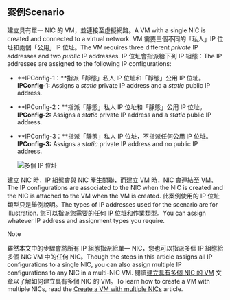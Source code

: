 ## <a name="scenario"></a><span data-ttu-id="a3c7b-101">案例</span><span class="sxs-lookup"><span data-stu-id="a3c7b-101">Scenario</span></span>
<span data-ttu-id="a3c7b-102">建立具有單一 NIC 的 VM，並連接至虛擬網路。</span><span class="sxs-lookup"><span data-stu-id="a3c7b-102">A VM with a single NIC is created and connected to a virtual network.</span></span> <span data-ttu-id="a3c7b-103">VM 需要三個不同的「私人」IP 位址和兩個「公用」IP 位址。</span><span class="sxs-lookup"><span data-stu-id="a3c7b-103">The VM requires three different *private* IP addresses and two *public* IP addresses.</span></span> <span data-ttu-id="a3c7b-104">IP 位址會指派給下列 IP 組態︰</span><span class="sxs-lookup"><span data-stu-id="a3c7b-104">The IP addresses are assigned to the following IP configurations:</span></span>

* <span data-ttu-id="a3c7b-105">**IPConfig-1：**指派「靜態」私人 IP 位址和「靜態」公用 IP 位址。</span><span class="sxs-lookup"><span data-stu-id="a3c7b-105">**IPConfig-1:** Assigns a *static* private IP address and a *static* public IP address.</span></span>
* <span data-ttu-id="a3c7b-106">**IPConfig-2：**指派「靜態」私人 IP 位址和「靜態」公用 IP 位址。</span><span class="sxs-lookup"><span data-stu-id="a3c7b-106">**IPConfig-2:** Assigns a *static* private IP address and a *static* public IP address.</span></span>
* <span data-ttu-id="a3c7b-107">**IPConfig-3：**指派「靜態」私人 IP 位址，不指派任何公用 IP 位址。</span><span class="sxs-lookup"><span data-stu-id="a3c7b-107">**IPConfig-3:** Assigns a *static* private IP address and no public IP address.</span></span>
  
    ![多個 IP 位址](./media/virtual-network-multiple-ip-addresses-scenario/multiple-ipconfigs.png)

<span data-ttu-id="a3c7b-109">建立 NIC 時，IP 組態會與 NIC 產生關聯，而建立 VM 時，NIC 會連結至 VM。</span><span class="sxs-lookup"><span data-stu-id="a3c7b-109">The IP configurations are associated to the NIC when the NIC is created and the NIC is attached to the VM when the VM is created.</span></span> <span data-ttu-id="a3c7b-110">此案例使用的 IP 位址類型只是舉例說明。</span><span class="sxs-lookup"><span data-stu-id="a3c7b-110">The types of IP addresses used for the scenario are for illustration.</span></span> <span data-ttu-id="a3c7b-111">您可以指派您需要的任何 IP 位址和作業類型。</span><span class="sxs-lookup"><span data-stu-id="a3c7b-111">You can assign whatever IP address and assignment types you require.</span></span>

> [!NOTE]
> <span data-ttu-id="a3c7b-112">雖然本文中的步驟會將所有 IP 組態指派給單一 NIC，您也可以指派多個 IP 組態給多個 NIC VM 中的任何 NIC。</span><span class="sxs-lookup"><span data-stu-id="a3c7b-112">Though the steps in this article assigns all IP configurations to a single NIC, you can also assign multiple IP configurations to any NIC in a multi-NIC VM.</span></span> <span data-ttu-id="a3c7b-113">閱讀[建立具有多個 NIC 的 VM](../articles/virtual-network/virtual-network-deploy-multinic-arm-ps.md) 文章以了解如何建立具有多個 NIC 的 VM。</span><span class="sxs-lookup"><span data-stu-id="a3c7b-113">To learn how to create a VM with multiple NICs, read the [Create a VM with multiple NICs](../articles/virtual-network/virtual-network-deploy-multinic-arm-ps.md) article.</span></span>
